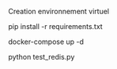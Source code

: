 Creation environnement virtuel

pip install -r requirements.txt

docker-compose up -d

python test_redis.py